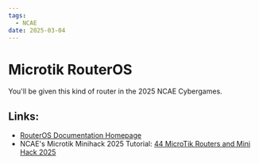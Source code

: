```yaml
---
tags:
  - NCAE
date: 2025-03-04
---
```

# Microtik RouterOS
You'll be given this kind of router in the 2025 NCAE Cybergames.

## Links:
- [RouterOS Documentation Homepage](https://help.mikrotik.com/docs/spaces/ROS/pages/328059/RouterOS)
- NCAE's Microtik Minihack 2025 Tutorial: [44 MicroTik Routers and Mini Hack 2025](Tutorial%20Video%20Notes/44%20MicroTik%20Routers%20and%20Mini%20Hack%202025.md)
